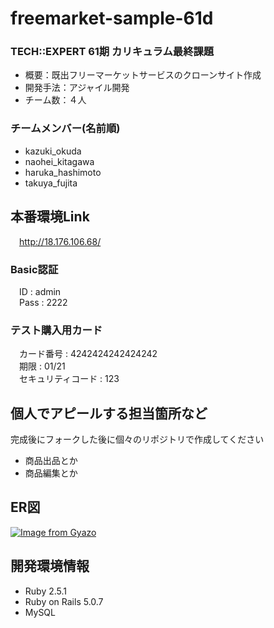 # freemarket-sample-61d
### TECH::EXPERT 61期 カリキュラム最終課題
- 概要：既出フリーマーケットサービスのクローンサイト作成
- 開発手法：アジャイル開発
- チーム数：４人
### チームメンバー(名前順)
- kazuki_okuda 
- naohei_kitagawa
- haruka_hashimoto
- takuya_fujita
## 本番環境Link
&emsp;http://18.176.106.68/

### Basic認証
&emsp;ID : admin<br>&emsp;Pass : 2222
### テスト購入用カード
&emsp;カード番号 : 4242424242424242<br>
&emsp;期限 :  01/21<br>
&emsp;セキュリティコード : 123

## 個人でアピールする担当箇所など
完成後にフォークした後に個々のリポジトリで作成してください
- 商品出品とか
- 商品編集とか

## ER図
[![Image from Gyazo](https://i.gyazo.com/7f6283ed4a75934548e072249678c24d.png)](https://gyazo.com/7f6283ed4a75934548e072249678c24d)

## 開発環境情報
- Ruby 2.5.1
- Ruby on Rails 5.0.7
- MySQL 

